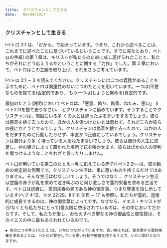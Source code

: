 ```yaml
---
title:  クリスチャンとして生きる
date:   09/04/2017
---
```


### クリスチャンとして生きる

 Iペトロ 2:1 は、「だから」で始まっています。つまり、これから述べることは、これまでに述べたことに基づいているということです。すでに見たとおり、ペトロの手紙I の第 1 章は、キリストが私たちのために成し遂げられたことと、私たちがそれにどう応えうるかということに関する「力作」でした。第 2 章において、ペトロはこの主題を取り上げ、それをさらに考えています。

 Iペトロ 2:1 ∼ 3 を読んでください。クリスチャンには二つの義務があることを示すために、ペトロは関連性のない二つのたとえを用いています。一つは(不要なものを捨てる)否定的であり、 もう一つは(しようと努める)肯定的です。

 最初のたとえ(説明)においてペトロは、「悪意、偽り、偽善、ねたみ、悪口」 (Iペト2:1)を捨て去りなさい、 とクリスチャンに勧めています。そうすることでクリスチャンは、周囲にいる多 くの人とは違ったふるまいをするでしょう。彼らは悪意を捨て去ったので、ほかの人を傷つけたいとは思わず、それどころか彼らの役に立とうとするでしょう。クリスチャンは偽善を捨て去ったので、ほかの人をだますために行動したりせず、率直かつ正直にしているでしょう。クリスチャンは自分より多 く持っている人をねたまないでしょう。彼らは自分の人生に満足し、神の導きによって置かれた場所で花を咲かせます。彼らはほかの人の評判を傷つけるようなことをわざと言ったりしません。

ペトロが用いている第二のたとえ―乳に飢えている赤子(I ペト2:2)―は、彼の勧めの肯定的な側面です。クリスチャン生活は、単に悪いものを捨てるだけではありません。そんな生活はむなしいでしょう。そうではなく 、クリスチャン生活は空腹の赤子が乳を求めて泣き叫ぶのと同じ激しさで霊的栄養を求める生活です。ペトロは読者に、霊的栄養の源である神の御言葉、つまり聖書を指し示しています(ヘブ 4:12、マタ 22:29、IIテモ 3:15 ∼ 17 も参照)。私たちが霊的、道徳的に成長できるのは、神の御言葉によってです。なぜなら、イエス・キリストが(少なくとも私たちにとって)最大限に啓示されているのは、その中においてだからです。そして、私たちが愛し、お仕えすべき聖なる神の御品性と御性質は、そのイエスの中に最もあらわれているのです。

`◆ 先の二つの考え(たとえ)は、いかにつながっていますか。言い換えれば、御言葉から霊的栄養を求めることは、ペトロが警告している悪い行動や態度を捨てるうえで、いかに助けとなりますか。`
